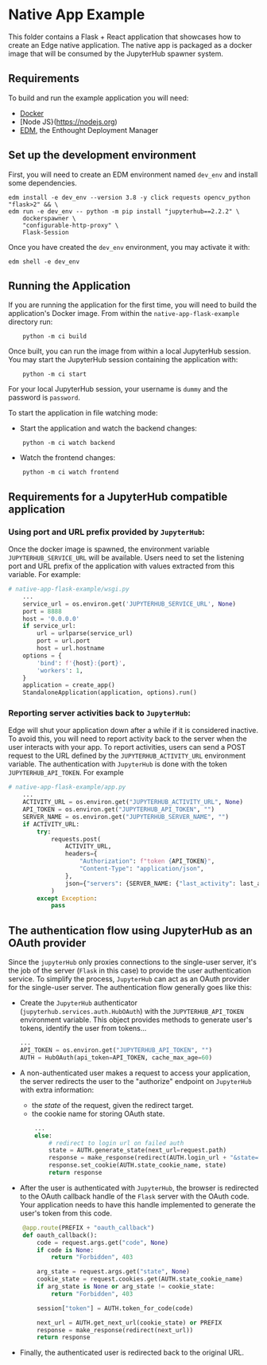 # Native App Example

This folder contains a Flask + React application that showcases how to
create an Edge native application. The native app is packaged as a docker image that will be consumed by the JupyterHub spawner system.

## Requirements

To build and run the example application you will need:
- [Docker](https://docke.com)
- [Node JS}(https://nodejs.org)
- [EDM](https://www.enthought.com/edm/), the Enthought Deployment Manager 

## Set up the development environment

First, you will need to create an EDM environment named `dev_env` and install some dependencies.

```commandline
edm install -e dev_env --version 3.8 -y click requests opencv_python "flask>2" && \
edm run -e dev_env -- python -m pip install "jupyterhub==2.2.2" \
    dockerspawner \
    "configurable-http-proxy" \
    Flask-Session
```   

Once you have created the `dev_env` environment, you may activate it with:

```commandline
edm shell -e dev_env
```   

## Running the Application

If you are running the application for the first time, you will need to build
the application's Docker image. From within the `native-app-flask-example` directory
run:

```commandline
    python -m ci build
```

Once built, you can run the image from within a local JupyterHub session. You may start the JupyterHub session containing the application with:

```commandline
    python -m ci start
```

For your local JupyterHub session, your username is `dummy` and the password is `password`.

To start the application in file watching mode:
- Start the application and watch the backend changes:

```commandline
    python -m ci watch backend
```
- Watch the frontend changes:

```commandline
    python -m ci watch frontend
```


## Requirements for a JupyterHub compatible application

### Using port and URL prefix provided by `JupyterHub`: 

Once the docker image is spawned, the environment variable `JUPYTERHUB_SERVICE_URL`
will be available. Users need to set the listening port and URL prefix of the
application with values extracted from this variable. For example:

```python
# native-app-flask-example/wsgi.py
    ...
    service_url = os.environ.get('JUPYTERHUB_SERVICE_URL', None)
    port = 8888
    host = '0.0.0.0'
    if service_url:
        url = urlparse(service_url)
        port = url.port
        host = url.hostname
    options = {
        'bind': f'{host}:{port}',
        'workers': 1,
    }
    application = create_app()
    StandaloneApplication(application, options).run()
```

### Reporting server activities back to `JupyterHub`: 

Edge will shut your application down after a while if it is considered inactive.
To avoid this, you will need to report activity back to the server when the user
interacts with your app.
To report activities, users can send a POST request to the URL defined by the 
`JUPYTERHUB_ACTIVITY_URL` environment variable. The authentication with `JupyterHub`
is done with the token `JUPYTERHUB_API_TOKEN`. For example  

```python
# native-app-flask-example/app.py
    ...
    ACTIVITY_URL = os.environ.get("JUPYTERHUB_ACTIVITY_URL", None)
    API_TOKEN = os.environ.get("JUPYTERHUB_API_TOKEN", "")
    SERVER_NAME = os.environ.get("JUPYTERHUB_SERVER_NAME", "")
    if ACTIVITY_URL:
        try:
            requests.post(
                ACTIVITY_URL,
                headers={
                    "Authorization": f"token {API_TOKEN}",
                    "Content-Type": "application/json",
                },
                json={"servers": {SERVER_NAME: {"last_activity": last_activity}}},
            )
        except Exception:
            pass
```

## The authentication flow using JupyterHub as an OAuth provider

Since the `jupyterHub` only proxies connections to the single-user server,
it's the job of the server (`Flask` in this case) to provide the user authentication
service. To simplify the process, `JupyterHub` can act as an OAuth provider for the
single-user server.
The authentication flow generally goes like this:

* Create the `JupyterHub` authenticator (`jupyterhub.services.auth.HubOAuth`)
with the `JUPYTERHUB_API_TOKEN` environment variable. This object provides methods
to generate user's tokens, identify the user from tokens...

    ```python
    ...
    API_TOKEN = os.environ.get("JUPYTERHUB_API_TOKEN", "")
    AUTH = HubOAuth(api_token=API_TOKEN, cache_max_age=60)
    ```
* A non-authenticated user makes a request to access your application, the server
redirects the user to the "authorize" endpoint on `JupyterHub` with extra information:
    - the *state* of the request, given the redirect target.
    - the cookie name for storing OAuth state.

    ```python
        ...
        else:
            # redirect to login url on failed auth
            state = AUTH.generate_state(next_url=request.path)
            response = make_response(redirect(AUTH.login_url + "&state=%s" % state))
            response.set_cookie(AUTH.state_cookie_name, state)
            return response
    ```
* After the user is authenticated with `JupyterHub`, the browser is redirected to the
OAuth callback handle of the `Flask` server with the OAuth code. Your application needs
to have this handle implemented to generate the user's token from this code.

```python
    @app.route(PREFIX + "oauth_callback")
    def oauth_callback():
        code = request.args.get("code", None)
        if code is None:
            return "Forbidden", 403

        arg_state = request.args.get("state", None)
        cookie_state = request.cookies.get(AUTH.state_cookie_name)
        if arg_state is None or arg_state != cookie_state:
            return "Forbidden", 403

        session["token"] = AUTH.token_for_code(code)

        next_url = AUTH.get_next_url(cookie_state) or PREFIX
        response = make_response(redirect(next_url))
        return response
```

* Finally, the authenticated user is redirected back to the original URL. 



